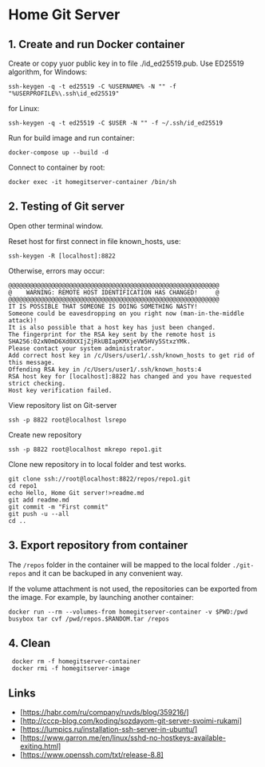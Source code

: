 # Home Git Server

## 1. Create and run Docker container
Create or copy yuor public key in to file ./id_ed25519.pub.
Use ED25519 algorithm, for Windows:
```
ssh-keygen -q -t ed25519 -C %USERNAME% -N "" -f "%USERPROFILE%\.ssh\id_ed25519"
```
for Linux:
```
ssh-keygen -q -t ed25519 -C $USER -N "" -f ~/.ssh/id_ed25519
```

Run for build image and run container:
```
docker-compose up --build -d
```
Connect to container by root:
```
docker exec -it homegitserver-container /bin/sh
```


## 2. Testing of Git server
Open other terminal window.

Reset host for first connect in file known_hosts, use:
```
ssh-keygen -R [localhost]:8822
```
Otherwise, errors may occur:
```
@@@@@@@@@@@@@@@@@@@@@@@@@@@@@@@@@@@@@@@@@@@@@@@@@@@@@@@@@@@
@    WARNING: REMOTE HOST IDENTIFICATION HAS CHANGED!     @
@@@@@@@@@@@@@@@@@@@@@@@@@@@@@@@@@@@@@@@@@@@@@@@@@@@@@@@@@@@
IT IS POSSIBLE THAT SOMEONE IS DOING SOMETHING NASTY!
Someone could be eavesdropping on you right now (man-in-the-middle attack)!
It is also possible that a host key has just been changed.
The fingerprint for the RSA key sent by the remote host is
SHA256:02xN0mD6Xd0XXIjZjRkUBIapKMXjeVW5HVy5StxzYMk.
Please contact your system administrator.
Add correct host key in /c/Users/user1/.ssh/known_hosts to get rid of this message.
Offending RSA key in /c/Users/user1/.ssh/known_hosts:4
RSA host key for [localhost]:8822 has changed and you have requested strict checking.
Host key verification failed. 
```
View repository list on Git-server
```
ssh -p 8822 root@localhost lsrepo
```
Create new repository
```
ssh -p 8822 root@localhost mkrepo repo1.git
```
Clone new repository in to local folder and test works.
```
git clone ssh://root@localhost:8822/repos/repo1.git
cd repo1
echo Hello, Home Git server!>readme.md
git add readme.md
git commit -m "First commit"
git push -u --all
cd ..
```

## 3. Export repository from container
The `/repos` folder in the container will be mapped to the local folder `./git-repos` and it can be backuped in any convenient way.

If the volume attachment is not used, the repositories can be exported from the image. For example, by launching another container:
```
docker run --rm --volumes-from homegitserver-container -v $PWD:/pwd busybox tar cvf /pwd/repos.$RANDOM.tar /repos
```

## 4. Clean
```
 docker rm -f homegitserver-container
 docker rmi -f homegitserver-image
```

## Links
* [https://habr.com/ru/company/ruvds/blog/359216/]
* [http://cccp-blog.com/koding/sozdayom-git-server-svoimi-rukami]
* [https://lumpics.ru/installation-ssh-server-in-ubuntu/]
* [https://www.garron.me/en/linux/sshd-no-hostkeys-available-exiting.html]
* [https://www.openssh.com/txt/release-8.8]
